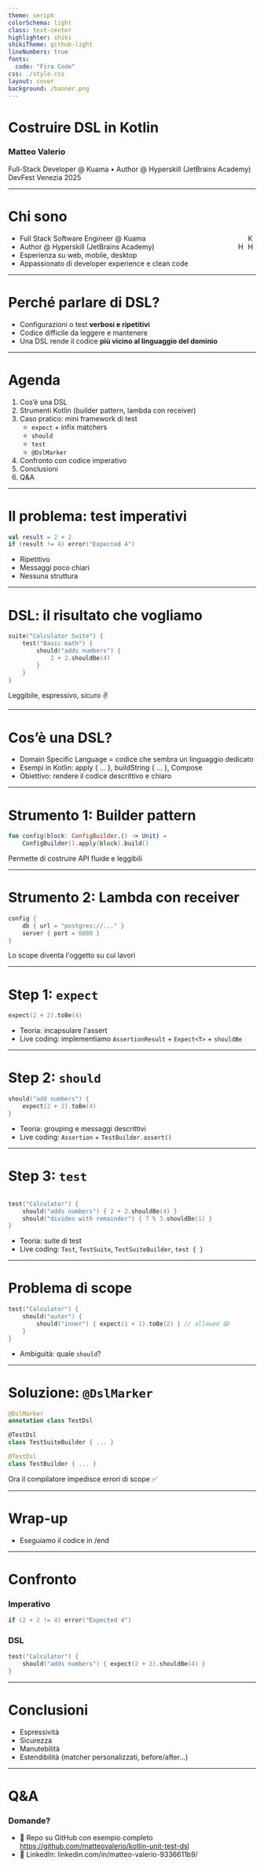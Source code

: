 ```yaml
---
theme: seriph
colorSchema: light
class: text-center
highlighter: shiki
shikiTheme: github-light
lineNumbers: true
fonts:
  code: "Fira Code"
css: ./style.css
layout: cover
background: /banner.png
---
```


# Costruire DSL in Kotlin

### Matteo Valerio

Full-Stack Developer @ Kuama • Author @ Hyperskill (JetBrains Academy)  
DevFest Venezia 2025

---

# Chi sono

- <div style="display:flex; align-items:center; gap:12px; justify-content: space-between">
    <span>Full Stack Software Engineer @ Kuama</span>
    <a href="https://www.kuama.net/"><img src="/kuama.svg" alt="Kuama logo" style="height:16px"/></a>
  </div>
- <div style="display:flex; align-items:center; gap:12px; justify-content: space-between">
    <span>Author @ Hyperskill (JetBrains Academy)</span>
  <a href="https://hyperskill.org/" style="display:flex; align-items:center; gap:4px">
    <img src="/hyperskill-logo.svg" alt="Hyperskill logo" style="height:16px"/>
    <img src="/hyperskill-title.svg" alt="Hyperskill logo" style="height:16px"/>
  </a>
  </div>
- Esperienza su web, mobile, desktop
- Appassionato di developer experience e clean code

---

# Perché parlare di DSL?

- Configurazioni o test **verbosi e ripetitivi**
- Codice difficile da leggere e mantenere
- Una DSL rende il codice **più vicino al linguaggio del dominio**

---

# Agenda

1. Cos’è una DSL
2. Strumenti Kotlin (builder pattern, lambda con receiver)
3. Caso pratico: mini framework di test
    - `expect` + infix matchers
    - `should`
    - `test`
    - `@DslMarker`
4. Confronto con codice imperativo
5. Conclusioni
6. Q&A

---

# Il problema: test imperativi

```kotlin
val result = 2 + 2
if (result != 4) error("Expected 4")
```

- Ripetitivo
- Messaggi poco chiari
- Nessuna struttura

---

# DSL: il risultato che vogliamo

```kotlin
suite("Calculator Suite") {
    test("Basic math") {
        should("adds numbers") {
            2 + 2.shouldBe(4)
        }
    }
}

```

Leggibile, espressivo, sicuro ✌️

---

# Cos’è una DSL?

- Domain Specific Language = codice che sembra un linguaggio dedicato
- Esempi in Kotlin: apply { ... }, buildString { ... }, Compose
- Obiettivo: rendere il codice descrittivo e chiaro

---

# Strumento 1: Builder pattern

```kotlin
fun config(block: ConfigBuilder.() -> Unit) =
    ConfigBuilder().apply(block).build()

```

Permette di costruire API fluide e leggibili

---

# Strumento 2: Lambda con receiver

```kotlin
config {
    db { url = "postgres://..." }
    server { port = 8080 }
}
```

Lo scope diventa l'oggetto su cui lavori

---

# Step 1: `expect`

```kotlin
expect(2 + 2).toBe(4)
```

- Teoria: incapsulare l'assert
- Live coding: implementiamo `AssertionResult` + `Expect<T>` + `shouldBe`

---

# Step 2: `should`

```kotlin
should("add numbers") {
    expect(2 + 2).toBe(4)
}
```

- Teoria: grouping e messaggi descrittivi
- Live coding: `Assertion` + `TestBuilder.assert()`

---

# Step 3: `test`

```kotlin

test("Calculator") {
    should("adds numbers") { 2 + 2.shouldBe(4) }
    should("divides with remainder") { 7 % 3.shouldBe(1) }
}

```

- Teoria: suite di test
- Live coding: `Test`, `TestSuite`, `TestSuiteBuilder`, `test { }`

---

# Problema di scope

```kotlin
test("Calculator") {
    should("outer") {
        should("inner") { expect(1 + 1).toBe(2) } // allowed 😱
    }
}
```

- Ambiguità: quale `should`?

---

# Soluzione: `@DslMarker`

```kotlin
@DslMarker
annotation class TestDsl

@TestDsl
class TestSuiteBuilder { ... }

@TestDsl
class TestBuilder { ... }
```

Ora il compilatore impedisce errori di scope ✅

---

# Wrap-up

- Eseguiamo il codice in /end

---

# Confronto

### Imperativo

```kotlin
if (2 + 2 != 4) error("Expected 4")
```

### DSL

```kotlin
test("Calculator") {
    should("adds numbers") { expect(2 + 2).shouldBe(4) }
}

```

---

# Conclusioni

- Espressività
- Sicurezza
- Manutebilità
- Estendibilità (matcher personalizzati, before/after...)

---

# Q&A

### Domande?

- 📂 Repo su GitHub con esempio completo https://github.com/matteovalerio/kotlin-unit-test-dsl
- 📱 LinkedIn: linkedin.com/in/matteo-valerio-9336611b9/
